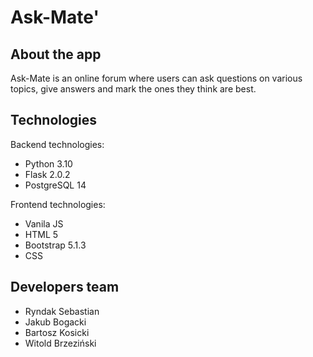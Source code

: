 # Ask-Mate'


## About the app

Ask-Mate is an online forum where users can ask questions on various topics, give answers and mark the ones they think are best. 


## Technologies

Backend technologies:

- Python 3.10
- Flask 2.0.2
- PostgreSQL 14

Frontend technologies:

- Vanila JS 
- HTML 5
- Bootstrap 5.1.3
- CSS




## Developers team
- Ryndak Sebastian
- Jakub Bogacki
- Bartosz Kosicki
- Witold Brzeziński
